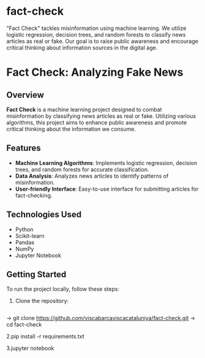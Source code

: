 # fact-check
"Fact Check" tackles misinformation using machine learning. We utilize logistic regression, decision trees, and random forests to classify news articles as real or fake. Our goal is to raise public awareness and encourage critical thinking about information sources in the digital age.

# Fact Check: Analyzing Fake News

## Overview
**Fact Check** is a machine learning project designed to combat misinformation by classifying news articles as real or fake. Utilizing various algorithms, this project aims to enhance public awareness and promote critical thinking about the information we consume.

## Features
- **Machine Learning Algorithms**: Implements logistic regression, decision trees, and random forests for accurate classification.
- **Data Analysis**: Analyzes news articles to identify patterns of misinformation.
- **User-friendly Interface**: Easy-to-use interface for submitting articles for fact-checking.

## Technologies Used
- Python
- Scikit-learn
- Pandas
- NumPy
- Jupyter Notebook

## Getting Started
To run the project locally, follow these steps:
1. Clone the repository:
   ```bash
  -> git clone https://github.com/viscabarcaviscacataluniya/fact-check.git
  -> cd fact-check

2.pip install -r requirements.txt

3.jupyter notebook

